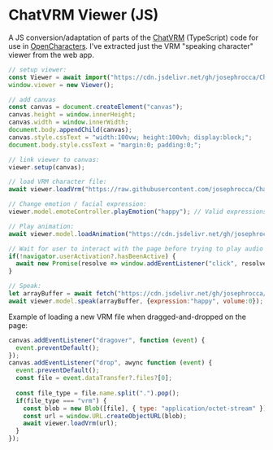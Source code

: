 # ChatVRM Viewer (JS)
A JS conversion/adaptation of parts of the [ChatVRM](https://github.com/pixiv/ChatVRM) (TypeScript) code for use in [OpenCharacters](https://github.com/josephrocca/OpenCharacters). I've extracted just the VRM "speaking character" viewer from the web app.

```js
// setup viewer:
const Viewer = await import("https://cdn.jsdelivr.net/gh/josephrocca/ChatVRM-js@v0.0.28/features/vrmViewer/viewer.js").then(m => m.Viewer);
window.viewer = new Viewer();

// add canvas
const canvas = document.createElement("canvas");
canvas.height = window.innerHeight;
canvas.width = window.innerWidth;
document.body.appendChild(canvas);
canvas.style.cssText = "width:100vw; height:100vh; display:block;";
document.body.style.cssText = "margin:0; padding:0;";

// link viewer to canvas:
viewer.setup(canvas);

// load VRM character file:
await viewer.loadVrm("https://raw.githubusercontent.com/josephrocca/ChatVRM-js/main/avatars/AvatarSample_B.vrm");

// Change emotion / facial expression:
viewer.model.emoteController.playEmotion("happy"); // Valid expressions: neutral, happy, angry, sad, relaxed

// Play animation:
await viewer.model.loadAnimation("https://cdn.jsdelivr.net/gh/josephrocca/ChatVRM-js@v0.0.28/OpenCharacters/animations/silly_dancing.fbx");

// Wait for user to interact with the page before trying to play audio
if(!navigator.userActivation?.hasBeenActive) {
  await new Promise(resolve => window.addEventListener("click", resolve, {once:true}));
}

// Speak:
let arrayBuffer = await fetch("https://cdn.jsdelivr.net/gh/josephrocca/ChatVRM-js@v0.0.22/OpenCharacters/dummy-audio/12.mp3").then(r => r.arrayBuffer());
await viewer.model.speak(arrayBuffer, {expression:"happy", volume:0}); // here i set volume to zero because this is just dummy audio - but you can e.g. use elevenlabs, or whatever, of course
```

Example of loading a new VRM file when dragged-and-dropped on the page:
```js
canvas.addEventListener("dragover", function (event) {
  event.preventDefault();
});
canvas.addEventListener("drop", awync function (event) {
  event.preventDefault();
  const file = event.dataTransfer?.files?[0];
  
  const file_type = file.name.split(".").pop();
  if(file_type === "vrm") {
    const blob = new Blob([file], { type: "application/octet-stream" });
    const url = window.URL.createObjectURL(blob);
    await viewer.loadVrm(url);
  }
});
```

